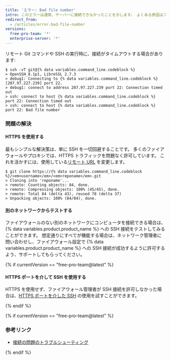 ```yaml
---
title: 'エラー: Bad file number'
intro: このエラーは通常、サーバーに接続できなかったことを示します。 よくある原因はファイアウォールとプロキシサーバーです。
redirect_from:
  - /articles/error-bad-file-number
versions:
  free-pro-team: '*'
  enterprise-server: '*'
---
```


リモート Git コマンドや SSH の実行時に、接続がタイムアウトする場合があります:

```shell
$ ssh -vT git@{% data variables.command_line.codeblock %}
> OpenSSH_8.1p1, LibreSSL 2.7.3
> debug1: Connecting to {% data variables.command_line.codeblock %} [207.97.227.239] port 22.
> debug1: connect to address 207.97.227.239 port 22: Connection timed out
> ssh: connect to host {% data variables.command_line.codeblock %} port 22: Connection timed out
> ssh: connect to host {% data variables.command_line.codeblock %} port 22: Bad file number
```

### 問題の解決

#### HTTPS を使用する

最もシンプルな解決策は、単に SSH を一切回避することです。 多くのファイアウォールやプロキシでは、HTTPS トラフィックを問題なく許可しています。 これを活かすには、使用している[リモート URL](/articles/which-remote-url-should-i-use) を変更します。

```shell
$ git clone https://{% data variables.command_line.codeblock %}/<em>username</em>/<em>reponame</em>.git
> Cloning into 'reponame'...
> remote: Counting objects: 84, done.
> remote: Compressing objects: 100% (45/45), done.
> remote: Total 84 (delta 43), reused 78 (delta 37)
> Unpacking objects: 100% (84/84), done.
```

#### 別のネットワークからテストする

ファイアウォールのない別のネットワークにコンピュータを接続できる場合は、{% data variables.product.product_name %} への SSH 接続をテストしてみることができます。 想定通りにすべてが機能する場合は、ネットワーク管理者に問い合わせし、ファイアウォール設定で {% data variables.product.product_name %} への SSH 接続が成功するように許可するよう、サポートしてもらってください。

{% if currentVersion == "free-pro-team@latest" %}

#### HTTPS ポートを介して SSH を使用する

HTTPS を使用せず、ファイアウォール管理者が SSH 接続を許可しなかった場合は、[HTTPS ポートを介した SSH](/articles/using-ssh-over-the-https-port) の使用を試すことができます。

{% endif %}

{% if currentVersion == "free-pro-team@latest" %}

### 参考リンク

- [接続の問題のトラブルシューティング](/articles/troubleshooting-connectivity-problems)

{% endif %}

